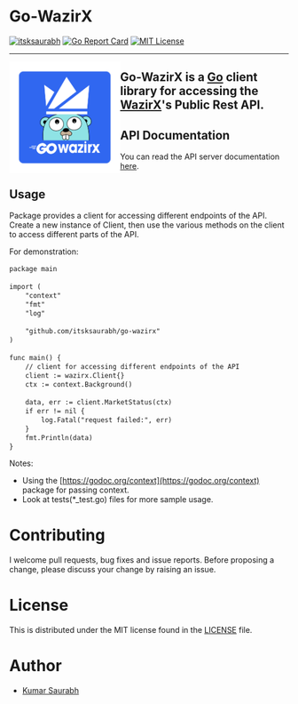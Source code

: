 # Go-WazirX

[![itsksaurabh](https://circleci.com/gh/itsksaurabh/go-wazirx.svg?style=shield)](https://circleci.com/gh/itsksaurabh/workflows/go-wazirx)
[![Go Report Card](https://goreportcard.com/badge/github.com/itsksaurabh/go-wazirx)](https://goreportcard.com/report/github.com/itsksaurabh/go-wazirx)
[![MIT License](https://img.shields.io/github/license/itsksaurabh/go-wazirx)](http://opensource.org/licenses/MIT)
___

<img style="float:left;" width="200" src="./assets/logo.png"> 

## Go-WazirX is a [Go](http://golang.org/) client library for accessing the [WazirX](https://wazirx.com/)'s Public Rest API.

## API Documentation
You can read the API server documentation [here](https://github.com/WazirX/wazirx-api).

## Usage
Package provides a client for accessing different endpoints of the API.
Create a new instance of Client, then use the various methods on the client to access different parts of the API.

For demonstration:
```
package main

import (
	"context"
	"fmt"
	"log"
	
	"github.com/itsksaurabh/go-wazirx"
)

func main() {
    // client for accessing different endpoints of the API
	client := wazirx.Client{}
	ctx := context.Background()

	data, err := client.MarketStatus(ctx)
	if err != nil {
		log.Fatal("request failed:", err)
	}
	fmt.Println(data)
}

  ```
Notes:
* Using the  [https://godoc.org/context](https://godoc.org/context) package for passing context.
* Look at tests(*_test.go) files for more sample usage.

# Contributing
I welcome pull requests, bug fixes and issue reports. Before proposing a change, please discuss your change by raising an issue.

# License
This is distributed under the MIT license found in the <a href="https://github.com/itsksaurabh/go-wazirx/blob/master/LICENSE">LICENSE</a> file.


# Author
<ul>
  <li><a href="https://in.linkedin.com/in/itsksaurabh">Kumar Saurabh</a></li>
</ul>